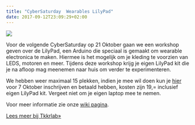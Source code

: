 ```yaml
---
title: "CyberSaturday  Wearables LilyPad"
date: 2017-09-12T23:09:29+02:00
---
```

![](https://tkkrlab.nl/w/images/9/9b/Lilypad_voorbeeld.JPG)

Voor de volgende CyberSaturday op 21 Oktober gaan we een workshop geven over de LilyPad, een Arduino die speciaal is gemaakt om wearable electronica te maken. Hiermee is het mogelijk om je kleding te voorzien van LEDS, motoren en meer. Tijdens deze workshop krijg je eigen LilyPad kit die je na afloop mag meenemen naar huis om verder te experimenteren.

We hebben weer maximaal 15 plekken, indien je mee wil doen kun je [hier](https://goo.gl/forms/WHLf833UOePy6Kjg2) voor 7 Oktober inschrijven en betaald hebben, kosten zijn 19,= inclusief eigen LilyPad kit. Vergeet niet om je eigen laptop mee te nemen.

Voor meer informatie zie onze [wiki pagina](https://tkkrlab.nl/wiki/CyberSaturday_:_Wearable_LilyPad).
<!--more-->
[Lees meer bij Tkkrlab&raquo;](https://tkkrlab.nl/wordpress/cybersaturday-wearables-lilypad_2017_09_12)